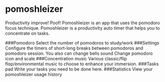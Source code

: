 # pomoshleizer
 Productivity improve! Poof!
Pomoshleizer is an app that uses the pomodoro focus technique. Pomoshleizer is a productivity auto timer that helps you to concentrate on tasks. 

###Pomodoro
Select the number of pomodoros to study/work
###Settings
Configure the timers of short-long breaks between pomodoros and pomodoro session.
You also can change bells sound
Change pomodoro icon and scale
###Concentration music
 Various classic/flip flop/environmental music to choose to enhance your immersion.
###Tasks pad
Write your tasks you need to be done here.
###Statistics
 View your pomoshleizer usage history
